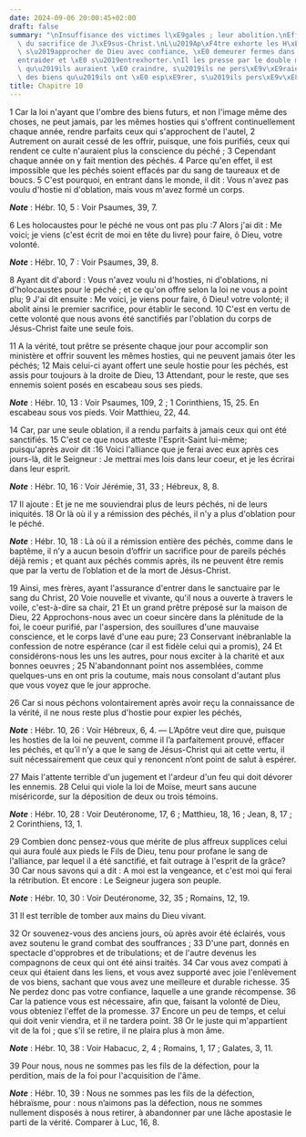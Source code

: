```yaml
---
date: 2024-09-06 20:00:45+02:00
draft: false
summary: "\nInsuffisance des victimes l\xE9gales ; leur abolition.\nEfficacit\xE9\
  \ du sacrifice de J\xE9sus-Christ.\nL\u2019Ap\xF4tre exhorte les H\xE9breux \xE0\
  \ s\u2019approcher de Dieu avec confiance, \xE0 demeurer fermes dans la foi, s\u2019\
  entraider et \xE0 s\u2019entrexhorter.\nIl les presse par le double motif des maux\
  \ qu\u2019ils auraient \xE0 craindre, s\u2019ils ne pers\xE9v\xE9raient pas, et\
  \ des biens qu\u2019ils ont \xE0 esp\xE9rer, s\u2019ils pers\xE9v\xE8rent.\n"
title: Chapitre 10
---
```





1 Car la loi n'ayant que l'ombre des biens futurs, et non l'image même des choses, ne peut jamais, par les mêmes hosties qui s'offrent continuellement chaque année, rendre parfaits ceux qui s'approchent de l'autel, 2 Autrement on aurait cessé de les offrir, puisque, une fois purifiés, ceux qui rendent ce culte n'auraient plus la conscience du péché ; 3 Cependant chaque année on y fait mention des péchés. 4 Parce qu'en effet, il est impossible que les péchés soient effacés par du sang de taureaux et de boucs. 5 C'est pourquoi, en entrant dans le monde, il dit : Vous n'avez pas voulu d'hostie ni d'oblation, mais vous m'avez formé un corps.

***Note*** :  Hébr. 10, 5 : Voir Psaumes, 39, 7.

6 Les holocaustes pour le péché ne vous ont pas plu :7 Alors j'ai dit : Me voici; je viens (c'est écrit de moi en tête du livre) pour faire, ô Dieu, votre volonté.

***Note*** :  Hébr. 10, 7 : Voir Psaumes, 39, 8.

8 Ayant dit d'abord : Vous n'avez voulu ni d'hosties, ni d'oblations, ni d'holocaustes pour le péché ; et ce qu'on offre selon la loi ne vous a point plu; 9 J'ai dit ensuite : Me voici, je viens pour faire, ô Dieu! votre volonté; il abolit ainsi le premier sacrifice, pour établir le second. 10 C'est en vertu de cette volonté que nous avons été sanctifiés par l'oblation du corps de Jésus-Christ faite une seule fois.


11 A la vérité, tout prêtre se présente chaque jour pour accomplir son ministère et offrir souvent les mêmes hosties, qui ne peuvent jamais ôter les péchés; 12 Mais celui-ci ayant offert une seule hostie pour les péchés, est assis pour toujours à la droite de Dieu, 13 Attendant, pour le reste, que ses ennemis soient posés en escabeau sous ses pieds.

***Note*** :  Hébr. 10, 13 : Voir Psaumes, 109, 2 ; 1 Corinthiens, 15, 25. En escabeau sous vos pieds. Voir Matthieu, 22, 44.

14 Car, par une seule oblation, il a rendu parfaits à jamais ceux qui ont été sanctifiés. 15 C'est ce que nous atteste l'Esprit-Saint lui-même; puisqu'après avoir dit :16 Voici l'alliance que je ferai avec eux après ces jours-là, dit le Seigneur : Je mettrai mes lois dans leur coeur, et je les écrirai dans leur esprit.

***Note*** :  Hébr. 10, 16 : Voir Jérémie, 31, 33 ; Hébreux, 8, 8.

17 Il ajoute : Et je ne me souviendrai plus de leurs péchés, ni de leurs iniquités. 18 Or là où il y a rémission des péchés, il n'y a plus d'oblation pour le péché.

***Note*** :  Hébr. 10, 18 : Là où il a rémission entière des péchés, comme dans le baptême, il n’y a aucun besoin d’offrir un sacrifice pour de pareils péchés déjà remis ; et quant aux péchés commis après, ils ne peuvent être remis que par la vertu de l’oblation et de la mort de Jésus-Christ.


19 Ainsi, mes frères, ayant l'assurance d'entrer dans le sanctuaire par le sang du Christ, 20 Voie nouvelle et vivante, qu'il nous a ouverte à travers le voile, c'est-à-dire sa chair, 21 Et un grand prêtre préposé sur la maison de Dieu, 22 Approchons-nous avec un coeur sincère dans la plénitude de la foi, le coeur purifié, par l'aspersion, des souillures d'une mauvaise conscience, et le corps lavé d'une eau pure; 23 Conservant inébranlable la confession de notre espérance (car il est fidèle celui qui a promis), 24 Et considérons-nous les uns les autres, pour nous exciter à la charité et aux bonnes oeuvres ; 25 N'abandonnant point nos assemblées, comme quelques-uns en ont pris la coutume, mais nous consolant d'autant plus que vous voyez que le jour approche.


26 Car si nous péchons volontairement après avoir reçu la connaissance de la vérité, il ne nous reste plus d'hostie pour expier les péchés,

***Note*** :  Hébr. 10, 26 : Voir Hébreux, 6, 4. ― L’Apôtre veut dire que, puisque les hosties de la loi ne peuvent, comme il l’a parfaitement prouvé, effacer les péchés, et qu’il n’y a que le sang de Jésus-Christ qui ait cette vertu, il suit nécessairement que ceux qui y renoncent n’ont point de salut à espérer.

27 Mais l'attente terrible d'un jugement et l'ardeur d'un feu qui doit dévorer les ennemis. 28 Celui qui viole la loi de Moïse, meurt sans aucune miséricorde, sur la déposition de deux ou trois témoins.

***Note*** :  Hébr. 10, 28 : Voir Deutéronome, 17, 6 ; Matthieu, 18, 16 ; Jean, 8, 17 ; 2 Corinthiens, 13, 1.

29 Combien donc pensez-vous que mérite de plus affreux supplices celui qui aura foulé aux pieds le Fils de Dieu, tenu pour profane le sang de l'alliance, par lequel il a été sanctifié, et fait outrage à l'esprit de la grâce? 30 Car nous savons qui a dit : A moi est la vengeance, et c'est moi qui ferai la rétribution. Et encore : Le Seigneur jugera son peuple.

***Note*** :  Hébr. 10, 30 : Voir Deutéronome, 32, 35 ; Romains, 12, 19.

31 Il est terrible de tomber aux mains du Dieu vivant.


32 Or souvenez-vous des anciens jours, où après avoir été éclairés, vous avez soutenu le grand combat des souffrances ; 33 D'une part, donnés en spectacle d'opprobres et de tribulations; et de l'autre devenus les compagnons de ceux qui ont été ainsi traités. 34 Car vous avez compati à ceux qui étaient dans les liens, et vous avez supporté avec joie l'enlèvement de vos biens, sachant que vous avez une meilleure et durable richesse. 35 Ne perdez donc pas votre confiance, laquelle a une grande récompense. 36 Car la patience vous est nécessaire, afin que, faisant la volonté de Dieu, vous obteniez l'effet de la promesse. 37 Encore un peu de temps, et celui qui doit venir viendra, et il ne tardera point. 38 Or le juste qui m'appartient vit de la foi ; que s'il se retire, il ne plaira plus à mon âme.

***Note*** :  Hébr. 10, 38 : Voir Habacuc, 2, 4 ; Romains, 1, 17 ; Galates, 3, 11.

39 Pour nous, nous ne sommes pas les fils de la défection, pour la perdition, mais de la foi pour l'acquisition de l'âme.

***Note*** :  Hébr. 10, 39 : Nous ne sommes pas les fils de la défection, hébraïsme, pour : nous n’aimons pas la défection, nous ne sommes nullement disposés à nous retirer, à abandonner par une lâche apostasie le parti de la vérité. Comparer à Luc, 16, 8.

